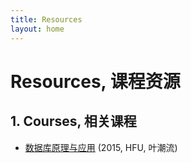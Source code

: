 ```yaml
---
title: Resources
layout: home
---
```

# Resources, 课程资源

## 1. Courses, 相关课程

- [数据库原理与应用](http://zlgc.hfuu.edu.cn/mooc/2015/ycl/index.htm) (2015, HFU, 叶潮流)

